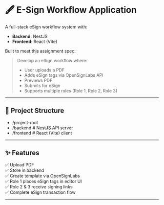# 🖋️ E-Sign Workflow Application

A full-stack eSign workflow system with:

- **Backend**: NestJS
- **Frontend**: React (Vite)

Built to meet this assignment spec:

> Develop an eSign workflow where:
> - User uploads a PDF
> - Adds eSign tags via OpenSignLabs API
> - Previews PDF
> - Submits for eSign
> - Supports multiple roles (Role 1, Role 2, Role 3)

---

## 📂 Project Structure

- /project-root
- /backend # NestJS API server
- /frontend # React (Vite) client


---

## ✨ Features

✅ Upload PDF  
✅ Store in backend  
✅ Create template via OpenSignLabs  
✅ Role 1 places eSign tags in editor UI  
✅ Role 2 & 3 receive signing links  
✅ Complete eSign transaction flow

---
